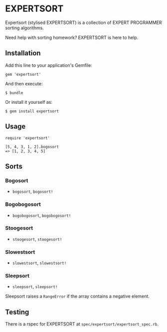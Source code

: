 # EXPERTSORT

Expertsort (stylised EXPERTSORT) is a collection of EXPERT PROGRAMMER sorting algorithms.

Need help with sorting homework? EXPERTSORT is here to help.

## Installation

Add this line to your application's Gemfile:

    gem 'expertsort'

And then execute:

    $ bundle

Or install it yourself as:

    $ gem install expertsort

## Usage

    require 'expertsort'

    [5, 4, 3, 1, 2].bogosort
    => [1, 2, 3, 4, 5]

## Sorts

### Bogosort

* `bogosort`, `bogosort!`

### Bogobogosort

* `bogobogosort`, `bogobogosort!`

### Stoogesort

* `stoogesort`, `stoogesort!`

### Slowestsort

* `slowestsort`, `slowestsort!`

### Sleepsort

* `sleepsort`, `sleepsort!`

Sleepsort raises a `RangeError` if the array contains a negative element.

## Testing

There is a rspec for EXPERTSORT at `spec/expertsort/expertsort_spec.rb`.